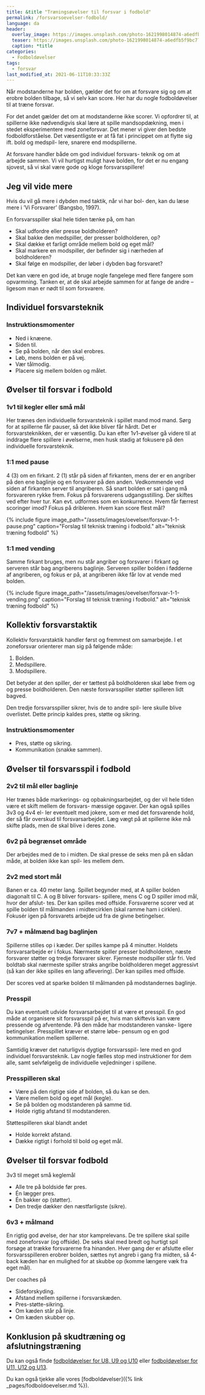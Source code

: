 ```yaml
---
title: &title "Træningsøvelser til forsvar i fodbold"
permalink: /forsvarsoevelser-fodbold/
language: da
header:
  overlay_image: https://images.unsplash.com/photo-1621998014874-a6edfb5f9bc7?ixid=MnwxMjA3fDB8MHxwaG90by1wYWdlfHx8fGVufDB8fHx8&ixlib=rb-1.2.1&auto=format&fit=crop&h=600&w=1200&q=10
  teaser: https://images.unsplash.com/photo-1621998014874-a6edfb5f9bc7?ixid=MnwxMjA3fDB8MHxwaG90by1wYWdlfHx8fGVufDB8fHx8&ixlib=rb-1.2.1&auto=format&fit=crop&h=300&w=400&q=10
  caption: *title
categories:
  - Fodboldøvelser
tags:
  - forsvar
last_modified_at: 2021-06-11T10:33:33Z
---
```


Når modstanderne har bolden, gælder det for om at forsvare sig og om at erobre bolden tilbage, så vi selv kan score. Her har du nogle fodboldøvelser til at træne forsvar.

For det andet gælder det om at modstanderne ikke
scorer. Vi opfordrer til, at spillerne ikke nødvendigvis
skal lære at spille mandsopdækning, men i stedet
eksperimentere med zoneforsvar. Det mener vi giver
den bedste fodboldforståelse. Det væsentligste er at
få fat i princippet om at flytte sig ift. bold og medspil-
lere, snarere end modspillerne.

At forsvare handler både om god individuel forsvars-
teknik og om at arbejde sammen. Vi vil hurtigst
muligt have bolden, for det er nu engang sjovest, så
vi skal være gode og kloge forsvarsspillere!

## Jeg vil vide mere

Hvis du vil gå mere i dybden med taktik, når vi har bol-
den, kan du læse mere i ’Vi Forsvarer’ (Bangsbo, 1997).

En forsvarsspiller skal hele tiden tænke på, om han

- Skal udfordre eller presse boldholderen?
- Skal bakke den medspiller, der presser boldholderen, op?
- Skal dække et farligt område mellem bold og eget
mål?
- Skal markere en modspiller, der befinder sig i nærheden af boldholderen?
- Skal følge en modspiller, der løber i dybden bag
forsvaret?

Det kan være en god ide, at bruge nogle fangelege
med flere fangere som opvarmning. Tanken er, at de
skal arbejde sammen for at fange de andre – ligesom
man er nødt til som forsvarere.

## Individuel forsvarsteknik

### Instruktionsmomenter

- Ned i knæene.
- Siden til.
- Se på bolden, når den skal erobres.
- Løb, mens bolden er på vej.
- Vær tålmodig.
- Placere sig mellem bolden og målet.

## Øvelser til forsvar i fodbold

### 1v1 til kegler eller små mål

Her trænes den individuelle forsvarsteknik i spillet
mand mod mand. Sørg for at spillerne får pauser, så
det ikke bliver får hårdt. Det er forsvarsteknikken, der
er væsentlig. Du kan efter 1v1-øvelser gå videre til at
inddrage flere spillere i øvelserne, men husk stadig at
fokusere på den individuelle forsvarsteknik.

### 1:1 med pause

4 (3) om en firkant. 2 (1) står på siden af firkanten, mens der er en angriber på den ene baglinje og en forsvarer på den anden. Vedkommende ved siden af firkanten server til angriberen. Så snart bolden er sat i gang må forsvareren rykke frem.
Fokus på forsvarerens udgangsstilling. Der skiftes ved efter hver tur. Kan evt. udformes som en konkurrence. Hvem får færrest scoringer imod?
Fokus på dribleren. Hvem kan score flest mål?

{% include figure image_path="/assets/images/oevelser/forsvar-1-1-pause.png" caption="Forslag til teknisk træning i fodbold." alt="teknisk træning fodbold" %}

### 1:1 med vending

Samme firkant bruges, men nu står angriber og forsvarer i firkant og serveren står bag angriberens baglinje. Serveren spiller bolden i fødderne af angriberen, og fokus er på, at angriberen ikke får lov at vende med bolden.

{% include figure image_path="/assets/images/oevelser/forsvar-1-1-vending.png" caption="Forslag til teknisk træning i fodbold." alt="teknisk træning fodbold" %}

## Kollektiv forsvarstaktik

Kollektiv forsvarstaktik handler først og fremmest
om samarbejde. I et zoneforsvar orienterer man sig
på følgende måde:

1. Bolden.
2. Medspillere.
3. Modspillere.

Det betyder at den spiller, der er tættest på boldholderen skal løbe frem og og presse boldholderen. Den
næste forsvarsspiller støtter spilleren lidt bagved.

Den tredje forsvarsspiller sikrer, hvis de to andre spil-
lere skulle blive overlistet. Dette princip kaldes pres,
støtte og sikring.

### Instruktionsmomenter

- Pres, støtte og sikring.
- Kommunikation (snakke sammen).

## Øvelser til forsvarsspil i fodbold

### 2v2 til mål eller baglinje

Her trænes både markerings- og opbakningsarbejdet,
og der vil hele tiden være et skift mellem de forsvars-
mæssige opgaver. Der kan også spilles 3v3 og 4v4 el-
ler eventuelt med jokere, som er med det forsvarende
hold, der så får overskud til forsvarsarbejdet. Læg
vægt på at spillerne ikke må skifte plads, men de skal
blive i deres zone.

### 6v2 på begrænset område

Der arbejdes med de to i midten. De skal presse de
seks men på en sådan måde, at bolden ikke kan spil-
les mellem dem.

### 2v2 med stort mål

Banen er ca. 40 meter lang. Spillet begynder med, at
A spiller bolden diagonalt til C. A og B bliver forsvars-
spillere, mens C og D spiller imod mål, hvor der afslut-
tes. Der kan spilles med offside. Forsvarerne scorer
ved at spille bolden til målmanden i midtercirklen
(skal ramme ham i cirklen). Fokusér igen på forsvarets
arbejde ud fra de givne betingelser.

### 7v7 + målmænd bag baglinjen

Spillerne stilles op i kæder. Der spilles kampe på 4 minutter. Holdets forsvarsarbejde er i fokus. Nærmeste
spiller presser boldholderen, næste forsvarer støtter
og tredje forsvarer sikrer. Fjerneste modspiller står
fri. Ved boldtab skal nærmeste spiller straks angribe
boldholderen meget aggressivt (så kan der ikke spilles en lang aflevering). Der kan spilles med offside.

Der scores ved at sparke bolden til målmanden på
modstandernes baglinje.

### Presspil

Du kan eventuelt udvide forsvarsarbejdet til at være
et presspil. En god måde at organisere sit forsvarsspil på er, hvis man skiftevis kan være pressende og
afventende. På den måde har modstanderen vanske-
ligere betingelser. Presspillet kræver et større løbe-
pensum og en god kommunikation mellem spillerne.

Samtidig kræver det naturligvis dygtige forsvarsspil-
lere med en god individuel forsvarsteknik. Lav nogle
fælles stop med instruktioner for dem alle, samt
selvfølgelig de individuelle vejledninger i spillene.

### Presspilleren skal

- Være på den rigtige side af bolden, så du kan se
den.
- Være mellem bold og eget mål (kegle).
- Se på bolden og modstanderen på samme tid.
- Holde rigtig afstand til modstanderen.

Støttespilleren skal blandt andet

- Holde korrekt afstand.
- Dække rigtigt i forhold til bold og eget mål.

## Øvelser til forsvar fodbold

3v3 til meget små keglemål

- Alle tre på boldside før pres.
- Én lægger pres.
- Én bakker op (støtter).
- Den tredje dækker den næstfarligste (sikre).

### 6v3 + målmand

En rigtig god øvelse, der har stor kamprelevans. De
tre spillere skal spille med zoneforsvar (og offside).
De seks skal med bredt og hurtigt spil forsøge at
trække forsvarerne fra hinanden. Hver gang der er
afslutte eller forsvarsspilleren erobrer bolden, sættes
nyt angreb i gang fra midten, så 4-back kæden har en
mulighed for at skubbe op (komme længere væk fra
eget mål).

Der coaches på

- Sideforskyding.
- Afstand mellem spillerne i forsvarskæden.
- Pres-støtte-sikring.
- Om kæden står på linje.
- Om kæden skubber op.

## Konklusion på skudtræning og afslutningstræning

Du kan også finde [fodboldøvelser for U8, U9 og U10](/fodboldovelser-8-10-aar/) eller [fodboldøvelser for U11, U12 og U13](/fodboldovelser-10-12-aar/).

Du kan også tjekke alle vores [fodboldøvelser]({% link _pages/fodboldoevelser.md %}).
